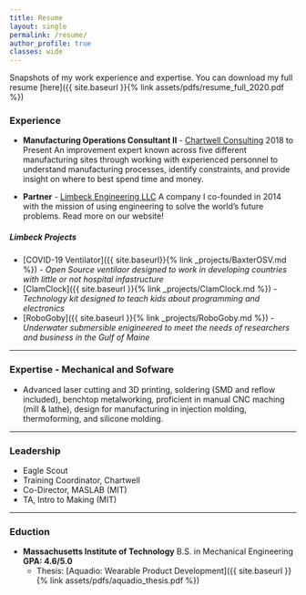 ```yaml
---
title: Resume
layout: single
permalink: /resume/
author_profile: true
classes: wide
---
```


Snapshots of my work experience and expertise. You can download my full resume [here]({{ site.baseurl }}{% link assets/pdfs/resume_full_2020.pdf %})

### Experience
 - **Manufacturing Operations Consultant II** - [Chartwell Consulting](https://www.chartwell-consulting.com) 2018 to Present
An improvement expert known across five different manufacturing sites through working with experienced personnel to understand manufacturing processes, identify constraints, and provide insight on where to best spend time and money. 

- **Partner** - [Limbeck Engineering LLC](http://www.limbeckengineering.com)
A company I co-founded in 2014 with the mission of using engineering to solve the world’s future problems. Read more on our website!

##### Limbeck Projects
- [COVID-19 Ventilator]({{ site.baseurl}}{% link _projects/BaxterOSV.md %}) - *Open Source ventilaor designed to work in developing countries with little or not hospital infastructure*
 - [ClamClock]({{ site.baseurl }}{% link _projects/ClamClock.md %}) - *Technology kit designed to teach kids about programming and electronics*
 - [RoboGoby]({{ site.baseurl }}{% link _projects/RoboGoby.md %}) - *Underwater submersible enigineered to meet the needs of researchers and business in the Gulf of Maine*

---

### Expertise - Mechanical and Sofware
* Advanced laser cutting and 3D printing, soldering (SMD and reflow included), benchtop metalworking, proficient in manual CNC maching (mill & lathe), design for manufacturing in injection molding, thermoforming, and silicone molding.

---

### Leadership
* Eagle Scout
* Training Coordinator, Chartwell
* Co-Director, MASLAB (MIT)
* TA, Intro to Making (MIT)

---

### Eduction
- **Massachusetts Institute of Technology** B.S. in Mechanical Engineering **GPA: 4.6/5.0**
	- Thesis: [Aquadio: Wearable Product Development]({{ site.baseurl }}{% link assets/pdfs/aquadio_thesis.pdf %})
